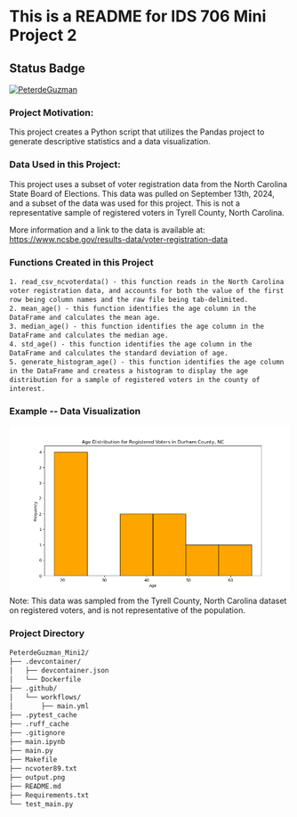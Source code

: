  # This is a README for IDS 706 Mini Project 2

## Status Badge 
[![PeterdeGuzman](https://github.com/nogibjj/PeterdeGuzman_Mini2/actions/workflows/main.yml/badge.svg)](https://github.com/nogibjj/PeterdeGuzman_Mini2/actions/workflows/main.yml)

### Project Motivation:
This project creates a Python script that utilizes the Pandas project to generate descriptive statistics and a data visualization. 


### Data Used in this Project:
This project uses a subset of voter registration data from the North Carolina State Board of Elections. This data was pulled on September 13th, 2024, and a subset of the data was used for this project. This is not a representative sample of registered voters in Tyrell County, North Carolina. 

More information and a link to the data is available at: https://www.ncsbe.gov/results-data/voter-registration-data

### Functions Created in this Project
    1. read_csv_ncvoterdata() - this function reads in the North Carolina voter registration data, and accounts for both the value of the first row being column names and the raw file being tab-delimited.
    2. mean_age() - this function identifies the age column in the DataFrame and calculates the mean age.
    3. median_age() - this function identifies the age column in the DataFrame and calculates the median age.
    4. std_age() - this function identifies the age column in the DataFrame and calculates the standard deviation of age.
    5. generate_histogram_age() - this function identifies the age column in the DataFrame and createss a histogram to display the age distribution for a sample of registered voters in the county of interest. 

### Example -- Data Visualization
![alt text](image.png)
Note: This data was sampled from the Tyrell County, North Carolina dataset on registered voters, and is not representative of the population. 

### Project Directory
```
PeterdeGuzman_Mini2/
├── .devcontainer/
│   ├── devcontainer.json
│   └── Dockerfile
├── .github/
│   └── workflows/
│       ├── main.yml
├── .pytest_cache
├── .ruff_cache
├── .gitignore
├── main.ipynb
├── main.py
├── Makefile
├── ncvoter89.txt
├── output.png
├── README.md
├── Requirements.txt
└── test_main.py
```

